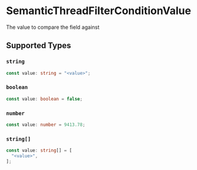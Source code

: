 # SemanticThreadFilterConditionValue

The value to compare the field against


## Supported Types

### `string`

```typescript
const value: string = "<value>";
```

### `boolean`

```typescript
const value: boolean = false;
```

### `number`

```typescript
const value: number = 9413.78;
```

### `string[]`

```typescript
const value: string[] = [
  "<value>",
];
```

